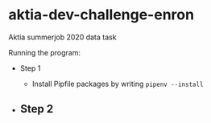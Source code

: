 # aktia-dev-challenge-enron
Aktia summerjob 2020 data task

Running the program:

- Step 1
    - Install Pipfile packages by writing ```pipenv --install```

- Step 2
    - 